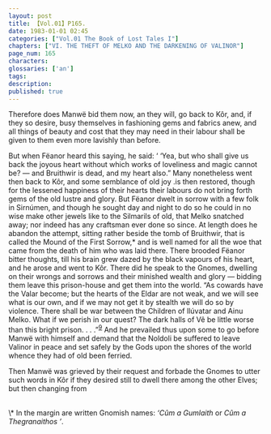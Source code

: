 ```yaml
---
layout: post
title: 【Vol.01】P165.
date: 1983-01-01 02:45
categories: ["Vol.01 The Book of Lost Tales I"]
chapters: ["VI. THE THEFT OF MELKO AND THE DARKENING OF VALINOR"]
page_num: 165
characters: 
glossaries: ['an']
tags: 
description: 
published: true
---
```


Therefore does Manwë bid them now, an they will, go back to Kôr, and, if they so desire, busy themselves in fashioning gems and fabrics anew, and all things of beauty and cost that they may need in their labour shall be given to them even more lavishly than before.

But when Fëanor heard this saying, he said: ‘ ‘Yea, but who shall give us back the joyous heart without which works of loveliness and magic cannot be? — and Bruithwir is dead, and my heart also.” Many nonetheless went then back to Kôr, and some semblance of old joy .is then restored, though for the lessened happiness of their hearts their labours do not bring forth gems of the old lustre and glory. But Fëanor dwelt in sorrow with a few folk in Sirnúmen, and though he sought day and night to do so he could in no wise make other jewels like to the Silmarils of old, that Melko snatched away; nor indeed has any craftsman ever done so since. At length does he abandon the attempt, sitting rather beside the tomb of Bruithwir, that is called the Mound of the First Sorrow,\* and is well named for all the woe that came from the death of him who was laid there. There brooded Fëanor bitter thoughts, till his brain grew dazed by the black vapours of his heart, and he arose and went to Kôr. There did he speak to the Gnomes, dwelling on their wrongs and sorrows and their minished wealth and glory — bidding them leave this prison-house and get them into the world. “As cowards have the Valar become; but the hearts of the Eldar are not weak, and we will see what is our own, and if we may not get it by stealth we will do so by violence. There shall be war between the Children of Ilúvatar and Ainu Melko. What if we perish in our quest? The dark halls of Vê be little worse than this bright prison. . . .”<SUP>[9]({{site.baseurl}}/vol01-p171)</SUP> And he prevailed thus upon some to go before Manwë with himself and demand that the Noldoli be suffered to leave Valinor in peace and set safely by the Gods upon the shores of the world whence they had of old been ferried.

Then Manwë was grieved by their request and forbade the Gnomes to utter such words in Kôr if they desired still to dwell there among the other Elves; but then changing from

<BR>
\* In the margin are written Gnomish names: <I>‘Cûm a Gumlaith</I> or <I>Cûm a Thegranaithos ’</I>.

